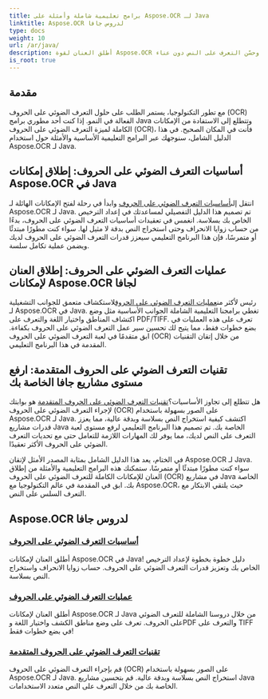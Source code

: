 ```yaml
---
title: برامج تعليمية شاملة وأمثلة على Aspose.OCR لـ Java
linktitle: Aspose.OCR لدروس جافا
type: docs
weight: 10
url: /ar/java/
description: أطلق العنان لقوة Aspose.OCR لجافا! تعلم أساسيات التعرف الضوئي على الحروف والعمليات والتقنيات المتقدمة. قم بإعداد الترخيص الخاص بك، واكتشف المناطق، وحسّن التعرف على النص دون عناء.
is_root: true
---
```


## مقدمة

مع تطور التكنولوجيا، يستمر الطلب على حلول التعرف الضوئي على الحروف (OCR) الفعالة في النمو. إذا كنت أحد مطوري برامج Java وتتطلع إلى الاستفادة من الإمكانات الكاملة لميزة التعرف الضوئي على الحروف (OCR)، فأنت في المكان الصحيح. في هذا الدليل الشامل، سنوجهك عبر البرامج التعليمية الأساسية والأمثلة حول استخدام Aspose.OCR لـ Java.

## أساسيات التعرف الضوئي على الحروف: إطلاق إمكانات Aspose.OCR في Java

 انتقل إلى[أساسيات التعرف الضوئي على الحروف](./ocr-basics/) وابدأ في رحلة لفتح الإمكانات الهائلة لـ Aspose.OCR لـ Java. تم تصميم هذا الدليل التفصيلي لمساعدتك في إعداد الترخيص الخاص بك بسلاسة. انغمس في تعقيدات أساسيات التعرف الضوئي على الحروف، بدءًا من حساب زوايا الانحراف وحتى استخراج النص بدقة لا مثيل لها. سواء كنت مطورًا مبتدئًا أو متمرسًا، فإن هذا البرنامج التعليمي سيعزز قدرات التعرف الضوئي على الحروف لديك ويضمن عملية تكامل سلسة.

## عمليات التعرف الضوئي على الحروف: إطلاق العنان لإمكانات Aspose.OCR لجافا

 رئيس لأكثر من[عمليات التعرف الضوئي على الحروف](./ocr-operations/)لاستكشاف متعمق للجوانب التشغيلية لـ Aspose.OCR في Java. تغطي برامجنا التعليمية الشاملة الجوانب الأساسية مثل وضع اكتشاف المناطق واختيار اللغة والتعرف على PDF/TIFF. تعرف على هذه العمليات في بضع خطوات فقط، مما يتيح لك تحسين سير عمل التعرف الضوئي على الحروف بكفاءة. ابق متقدمًا في لعبة التعرف الضوئي على الحروف (OCR) من خلال إتقان التقنيات المقدمة في هذا البرنامج التعليمي.

## تقنيات التعرف الضوئي على الحروف المتقدمة: ارفع مستوى مشاريع جافا الخاصة بك

 هل تتطلع إلى تجاوز الأساسيات؟[تقنيات التعرف الضوئي على الحروف المتقدمة](./advanced-ocr-techniques/) هو بوابتك لإجراء التعرف الضوئي على الحروف (OCR) على الصور بسهولة باستخدام Aspose.OCR لـ Java. اكتشف كيفية استخراج النص بسلاسة وبدقة عالية، مما يعزز قدرات مشاريع Java الخاصة بك. تم تصميم هذا البرنامج التعليمي لرفع مستوى لعبة التعرف على النص لديك، مما يوفر لك المهارات اللازمة للتعامل حتى مع تحديات التعرف الضوئي على الحروف الأكثر تعقيدًا.

في الختام، يعد هذا الدليل الشامل بمثابة المصدر الأمثل لإتقان Aspose.OCR لـ Java. سواء كنت مطورًا مبتدئًا أو متمرسًا، ستمكنك هذه البرامج التعليمية والأمثلة من إطلاق العنان للإمكانات الكاملة للتعرف الضوئي على الحروف (OCR) في مشاريع Java الخاصة بك. ابق في المقدمة في عالم التكنولوجيا مع Aspose.OCR، حيث يلتقي الابتكار مع التعرف السلس على النص.
## Aspose.OCR لدروس جافا
### [أساسيات التعرف الضوئي على الحروف](./ocr-basics/)
أطلق العنان لإمكانات Aspose.OCR في Java! دليل خطوة بخطوة لإعداد الترخيص الخاص بك وتعزيز قدرات التعرف الضوئي على الحروف. حساب زوايا الانحراف واستخراج النص بسلاسة.
### [عمليات التعرف الضوئي على الحروف](./ocr-operations/)
أطلق العنان لإمكانات Aspose.OCR لـ Java من خلال دروسنا الشاملة للتعرف الضوئي على الحروف. تعرف على وضع مناطق الكشف واختيار اللغة وPDF والتعرف على TIFF في بضع خطوات فقط!
### [تقنيات التعرف الضوئي على الحروف المتقدمة](./advanced-ocr-techniques/)
قم بإجراء التعرف الضوئي على الحروف (OCR) على الصور بسهولة باستخدام Aspose.OCR لـ Java. استخراج النص بسلاسة وبدقة عالية. قم بتحسين مشاريع Java الخاصة بك من خلال التعرف على النص متعدد الاستخدامات.